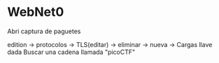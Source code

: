 # WebNet0

Abri captura de paguetes

edition -> protocolos -> TLS(editar) -> eliminar -> nueva -> Cargas llave dada
Buscar una cadena llamada "picoCTF"

